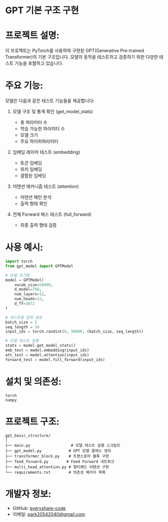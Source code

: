 # GPT 기본 구조 구현

# 프로젝트 설명:
이 프로젝트는 PyTorch를 사용하여 구현된 GPT(Generative Pre-trained Transformer)의 기본 구조입니다. 모델의 동작을 테스트하고 검증하기 위한 다양한 테스트 기능을 포함하고 있습니다.

# 주요 기능:
모델은 다음과 같은 테스트 기능들을 제공합니다:

1. 모델 구조 및 통계 확인 (get_model_stats)
   - 총 파라미터 수
   - 학습 가능한 파라미터 수
   - 모델 크기
   - 주요 하이퍼파라미터

2. 임베딩 레이어 테스트 (embedding)
   - 토큰 임베딩
   - 위치 임베딩
   - 결합된 임베딩

3. 어텐션 메커니즘 테스트 (attention)
   - 어텐션 패턴 분석
   - 출력 형태 확인

4. 전체 Forward 패스 테스트 (full_forward)
   - 최종 출력 형태 검증

# 사용 예시:
```python
import torch
from gpt_model import GPTModel

# 모델 초기화
model = GPTModel(
    vocab_size=50000,
    d_model=768,
    num_layers=12,
    num_heads=12,
    d_ff=3072
)

# 테스트용 입력 생성
batch_size = 2
seq_length = 16
input_ids = torch.randint(0, 50000, (batch_size, seq_length))

# 모델 테스트 실행
stats = model.get_model_stats()
emb_test = model.embedding(input_ids)
att_test = model.attention(input_ids)
forward_test = model.full_forward(input_ids)
```

# 설치 및 의존성:
```
torch
numpy
```

# 프로젝트 구조:
```
gpt_basic_structure/
│
├── main.py                  # 모델 테스트 실행 스크립트
├── gpt_model.py            # GPT 모델 클래스 정의
├── transformer_block.py    # 트랜스포머 블록 구현
├── feed_forward.py        # Feed Forward 네트워크
├── multi_head_attention.py # 멀티헤드 어텐션 구현
└── requirements.txt        # 의존성 패키지 목록
```

# 개발자 정보:
- GitHub: [everyshare-code](https://github.com/everyshare-code)
- 이메일: park20542040@gmail.com